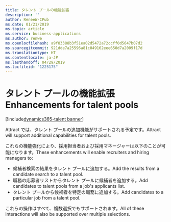 ```yaml
---
title: タレント プールの機能拡張
description: ''
author: ReneeW-CPub
ms.date: 01/21/2019
ms.topic: article
ms.service: business-applications
ms.author: renwe
ms.openlocfilehash: a9f83388b3f51ea02d5472a72ccff0d5647b07d2
ms.sourcegitcommit: 921dde7a25596a81c049162eee650d7a2009f17d
ms.translationtype: HT
ms.contentlocale: ja-JP
ms.lasthandoff: 04/29/2019
ms.locfileid: "1225175"
---
```

<!--from editor: This had no metadata - I added the above.-->


# <a name="enhancements-for-talent-pools"></a><span data-ttu-id="a7945-102">タレント プールの機能拡張</span><span class="sxs-lookup"><span data-stu-id="a7945-102">Enhancements for talent pools</span></span>
[!include[dynamics365-talent banner](../../includes/dynamics365-talent.md)]

<span data-ttu-id="a7945-103">Attract では、タレント プールの追加機能がサポートされる予定です。</span><span class="sxs-lookup"><span data-stu-id="a7945-103">Attract will support additional capabilities for talent pools.</span></span>

<span data-ttu-id="a7945-104">これらの機能強化により、採用担当者および採用マネージャーは以下のことが可能になります。</span><span class="sxs-lookup"><span data-stu-id="a7945-104">These enhancements will enable recruiters and hiring managers to:</span></span> 

-   <span data-ttu-id="a7945-105">候補者検索の結果をタレント プールに追加する。</span><span class="sxs-lookup"><span data-stu-id="a7945-105">Add the results from a candidate search to a talent pool.</span></span> 
-   <span data-ttu-id="a7945-106">職務の応募者リストからタレント プールに候補者を追加する。</span><span class="sxs-lookup"><span data-stu-id="a7945-106">Add candidates to talent pools from a job's applicants list.</span></span>
-   <span data-ttu-id="a7945-107">タレント プールから候補者を特定の職務に追加する。</span><span class="sxs-lookup"><span data-stu-id="a7945-107">Add candidates to a particular job from a talent pool.</span></span> 

<span data-ttu-id="a7945-108">これらの操作はすべて、複数選択でもサポートされます。</span><span class="sxs-lookup"><span data-stu-id="a7945-108">All of these interactions will also be supported over multiple selections.</span></span> 
